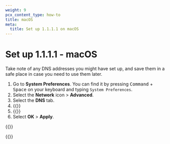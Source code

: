 ```yaml
---
weight: 9
pcx_content_type: how-to
title: macOS
meta:
  title: Set up 1.1.1.1 on macOS
---
```


# Set up 1.1.1.1 - macOS

Take note of any DNS addresses you might have set up, and save them in a safe place in case you need to use them later.

1. Go to **System Preferences**. You can find it by pressing <kbd>Command</kbd> + <kbd>Space</kbd> on your keyboard and typing `System Preferences`.
2. Select the **Network** icon > **Advanced**.
3. Select the **DNS** tab.
4. {{<render file="_all-ipv4.md">}}
5. {{<render file="_all-ipv6.md">}}
6. Select **OK** > **Apply**.

{{<render file="_captive-portals.md">}}

{{<render file="_encrypted.md">}}
